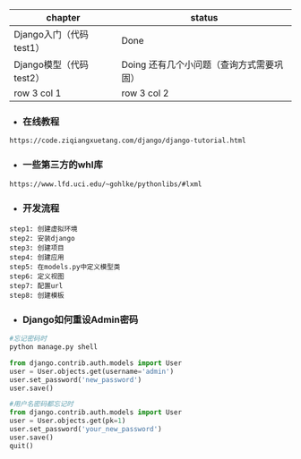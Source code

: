 
chapter | status
---|---
Django入门（代码test1） | Done
Django模型（代码test2） | Doing 还有几个小问题（查询方式需要巩固）
row 3 col 1 | row 3 col 2

- ### 在线教程
```
https://code.ziqiangxuetang.com/django/django-tutorial.html
```

- ### 一些第三方的whl库
```
https://www.lfd.uci.edu/~gohlke/pythonlibs/#lxml
```

- ### 开发流程
```
step1: 创建虚拟环境
step2: 安装django
step3: 创建项目
step4: 创建应用
step5: 在models.py中定义模型类
step6: 定义视图
step7: 配置url
step8: 创建模板
```

- ### Django如何重设Admin密码
```python
#忘记密码时
python manage.py shell

from django.contrib.auth.models import User 
user = User.objects.get(username='admin') 
user.set_password('new_password') 
user.save()
```

```python
#用户名密码都忘记时
from django.contrib.auth.models import User
user = User.objects.get(pk=1)
user.set_password('your_new_password')
user.save()
quit()
```